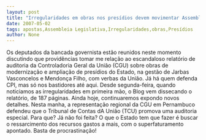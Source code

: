 ```yaml
---
layout: post
title: "Irregularidades em obras nos presídios devem movimentar Assembléia Legislativa após feriadão"
date: 2007-05-02
tags: apostas,Assembleia Legislativa,Irregularidades,obras,Presídios
author: None
---
```


Os deputados da bancada governista estão reunidos neste momento discutindo que providências tomar me relação ao escandaloso relatório de auditoria da Controladoria Geral da União (CGU) sobre obras de modernização e ampliação de presídios do Estado, na gestão de Jarbas Vasconcelos e Mendonça Filho, com verbas da União.
Já há quem defenda CPI, mas só nos bastidores até aqui.
Desde segunda-feira, quando noticiamos as irregularidades em primeira mão, o Blog vem dissecando o relatório, de 187 páginas. Ainda hoje, continuaremos expondo novos detalhes.
Nesta manha, a representação regional da CGU em Pernambuco defendeu que o Tribunal de Contas dA União (TCU) promova uma auditoria especial. Para que? Já não foi feita? O que o Estado tem que fazer é buscar o ressarcimento dos recursos gastos a mais, com o superfaturamento apontado. Basta de procrastinação! 